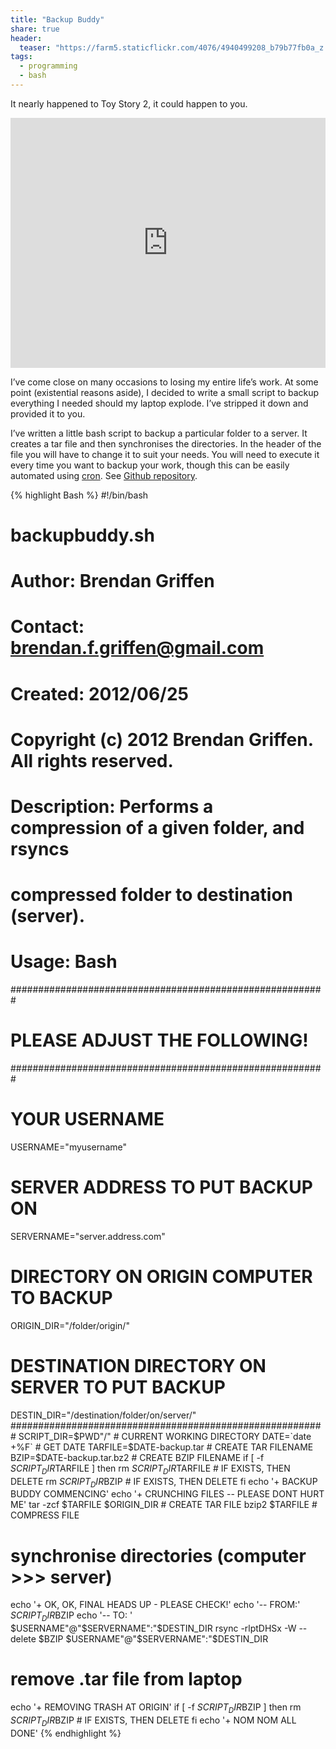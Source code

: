 ```yaml
---
title: "Backup Buddy"
share: true
header:
  teaser: "https://farm5.staticflickr.com/4076/4940499208_b79b77fb0a_z.jpg"
tags:
  - programming
  - bash
---
```


It nearly happened to Toy Story 2, it could happen to you. 

<iframe width="100%" height="400" src="https://www.youtube.com/embed/yIz9eqwLt9U" frameborder="0" allowfullscreen></iframe>

I’ve come close on many occasions to losing my entire life’s work. At some point (existential reasons aside), I decided to write a small script to backup everything I needed should my laptop explode. I’ve stripped it down and provided it to you.

I’ve written a little bash script to backup a particular folder to a server. It creates a tar file and then synchronises the directories. In the header of the file you will have to change it to suit your needs. You will need to execute it every time you want to backup your work, though this can be easily automated using [cron](https://bradmontgomery.net/blog/automatic-backups-with-cron-tar-and-ssh/#). See [Github repository](https://github.com/bgriffen/backupbuddy).

{% highlight Bash %}
#!/bin/bash
# backupbuddy.sh
 
# Author: Brendan Griffen
# Contact: brendan.f.griffen@gmail.com
# Created: 2012/06/25
# Copyright (c) 2012 Brendan Griffen. All rights reserved.
 
# Description: Performs a compression of a given folder, and rsyncs
# compressed folder to destination (server). 
 
# Usage: Bash
 
#########################################################
#            PLEASE ADJUST THE FOLLOWING!               # 
#########################################################
# YOUR USERNAME
USERNAME="myusername"
# SERVER ADDRESS TO PUT BACKUP ON
SERVERNAME="server.address.com"
# DIRECTORY ON ORIGIN COMPUTER TO BACKUP
ORIGIN_DIR="/folder/origin/"
# DESTINATION DIRECTORY ON SERVER TO PUT BACKUP
DESTIN_DIR="/destination/folder/on/server/"
#########################################################
SCRIPT_DIR=$PWD"/"              # CURRENT WORKING DIRECTORY
DATE=`date +%F`                 # GET DATE
TARFILE=$DATE-backup.tar        # CREATE TAR FILENAME
BZIP=$DATE-backup.tar.bz2       # CREATE BZIP FILENAME
if [ -f $SCRIPT_DIR$TARFILE ]
then
    rm $SCRIPT_DIR$TARFILE      # IF EXISTS, THEN DELETE
    rm $SCRIPT_DIR$BZIP         # IF EXISTS, THEN DELETE
fi
echo '+ BACKUP BUDDY COMMENCING'
echo '+ CRUNCHING FILES -- PLEASE DONT HURT ME'
tar -zcf $TARFILE $ORIGIN_DIR   # CREATE TAR FILE
bzip2 $TARFILE                  # COMPRESS FILE
# synchronise directories (computer >>> server)
echo '+ OK, OK, FINAL HEADS UP - PLEASE CHECK!'
echo '-- FROM:' $SCRIPT_DIR$BZIP
echo '-- TO:  ' $USERNAME"@"$SERVERNAME":"$DESTIN_DIR
rsync -rlptDHSx -W --delete $BZIP $USERNAME"@"$SERVERNAME":"$DESTIN_DIR
# remove .tar file from laptop
echo '+ REMOVING TRASH AT ORIGIN'
if [ -f $SCRIPT_DIR$BZIP ]
then
    rm $SCRIPT_DIR$BZIP         # IF EXISTS, THEN DELETE
fi
echo '+ NOM NOM ALL DONE'
{% endhighlight %}